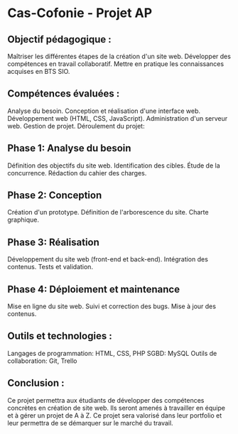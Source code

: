 # Cas-Cofonie - Projet AP

## Objectif pédagogique :
Maîtriser les différentes étapes de la création d'un site web.
Développer des compétences en travail collaboratif.
Mettre en pratique les connaissances acquises en BTS SIO.

## Compétences évaluées :
Analyse du besoin.
Conception et réalisation d'une interface web.
Développement web (HTML, CSS, JavaScript).
Administration d'un serveur web.
Gestion de projet.
Déroulement du projet:

## Phase 1: Analyse du besoin
Définition des objectifs du site web.
Identification des cibles.
Étude de la concurrence.
Rédaction du cahier des charges.

## Phase 2: Conception
Création d'un prototype.
Définition de l'arborescence du site.
Charte graphique.

## Phase 3: Réalisation
Développement du site web (front-end et back-end).
Intégration des contenus.
Tests et validation.

## Phase 4: Déploiement et maintenance
Mise en ligne du site web.
Suivi et correction des bugs.
Mise à jour des contenus.

## Outils et technologies :
Langages de programmation: HTML, CSS, PHP
SGBD: MySQL
Outils de collaboration: Git, Trello

## Conclusion :
Ce projet permettra aux étudiants de développer des compétences concrètes en création de site web.
Ils seront amenés à travailler en équipe et à gérer un projet de A à Z.
Ce projet sera valorisé dans leur portfolio et leur permettra de se démarquer sur le marché du travail.